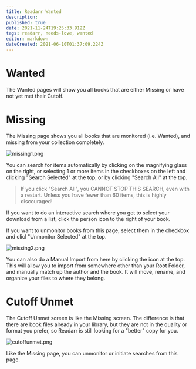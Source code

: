 ```yaml
---
title: Readarr Wanted
description: 
published: true
date: 2021-11-24T19:25:33.912Z
tags: readarr, needs-love, wanted
editor: markdown
dateCreated: 2021-06-10T01:37:09.224Z
---
```


# Wanted

The Wanted pages will show you all books that are either Missing or have not yet met their Cutoff.

# Missing

The Missing page shows you all books that are monitored (i.e. Wanted), and missing from your collection completely.

![missing1.png](/assets/readarr/missing1.png)

You can search for items automatically by clicking on the magnifying glass on the right, or selecting 1 or more items in the checkboxes on the left and clicking "Search Selected" at the top, or by clicking "Search All" at the top.

> If you click "Search All", you CANNOT STOP THIS SEARCH, even with a restart. Unless you have fewer than 60 items, this is highly discouraged!

If you want to do an interactive search where you get to select your download from a list, click the person icon to the right of your book.

If you want to unmonitor books from this page, select them in the checkbox and clicl "Unmonitor Selected" at the top.

![missing2.png](/assets/readarr/missing2.png)

You can also do a Manual Import from here by clicking the icon at the top. This will allow you to import from somewhere other than your Root Folder, and manually match up the author and the book. It will move, rename, and organize your files to where they belong.

# Cutoff Unmet

The Cutoff Unmet screen is like the Missing screen. The difference is that there are book files already in your library, but they are not in the quality or format you prefer, so Readarr is still looking for a "better" copy for you.

![cutoffunmet.png](/assets/readarr/cutoffunmet.png)

Like the Missing page, you can unmonitor or initiate searches from this page.
